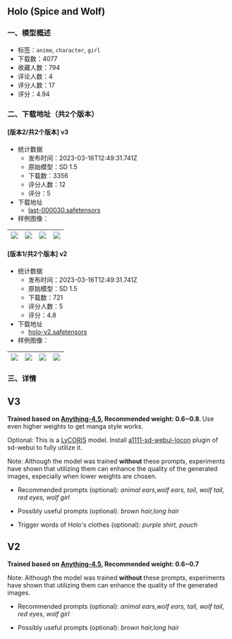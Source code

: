 ## Holo (Spice and Wolf)
### 一、模型概述

- 标签：`anime`, `character`, `girl`
- 下载数：4077
- 收藏人数：794
- 评论人数：4
- 评分人数：17
- 评分：4.94

### 二、下载地址（共2个版本）

#### [版本2/共2个版本] v3

- 统计数据
  - 发布时间：2023-03-16T12:49:31.741Z
  - 原始模型：SD 1.5
  - 下载数：3356
  - 评分人数：12
  - 评分：5
- 下载地址
  - [last-000030.safetensors](https://civitai.com/api/download/models/21514)
- 样例图像：

| <img src="https://image.civitai.com/xG1nkqKTMzGDvpLrqFT7WA/e39c1b64-7ccb-4ca7-bd25-ddeccb020a00/width=450/228537.jpeg" /> | <img src="https://image.civitai.com/xG1nkqKTMzGDvpLrqFT7WA/bf890396-4c25-4f16-aca5-81017174a700/width=450/228538.jpeg" /> | <img src="https://image.civitai.com/xG1nkqKTMzGDvpLrqFT7WA/9eae2759-06d8-494f-98c1-416c72f3d800/width=450/228535.jpeg" /> | <img src="https://image.civitai.com/xG1nkqKTMzGDvpLrqFT7WA/4afb2514-a2e7-41e9-d498-f237aa12d000/width=450/228575.jpeg" /> |
| ---- | ---- | ---- | ---- |

#### [版本1/共2个版本] v2

- 统计数据
  - 发布时间：2023-03-16T12:49:31.741Z
  - 原始模型：SD 1.5
  - 下载数：721
  - 评分人数：5
  - 评分：4.8
- 下载地址
  - [holo-v2.safetensors](https://civitai.com/api/download/models/19008)
- 样例图像：

| <img src="https://image.civitai.com/xG1nkqKTMzGDvpLrqFT7WA/9463e1b7-3fa1-4e2a-ee5a-2770b0759500/width=450/198892.jpeg" /> | <img src="https://image.civitai.com/xG1nkqKTMzGDvpLrqFT7WA/a3c8eafa-909d-440c-3671-06cf46fd7100/width=450/198891.jpeg" /> | <img src="https://image.civitai.com/xG1nkqKTMzGDvpLrqFT7WA/bede163b-e0be-452f-9644-47d060c68100/width=450/198890.jpeg" /> | <img src="https://image.civitai.com/xG1nkqKTMzGDvpLrqFT7WA/bac5d7bd-993b-4a0f-201e-8c3881b61b00/width=450/198889.jpeg" /> |
| ---- | ---- | ---- | ---- |


### 三、详情
<h2>V3</h2><p><strong>Trained based on </strong><a target="_blank" rel="ugc" href="https://huggingface.co/andite/anything-v4.0"><strong>Anything-4.5</strong></a><strong>, Recommended weight: 0.6~0.8. </strong>Use even higher weights to get manga style works.</p><p></p><p>Optional: This is a <a target="_blank" rel="ugc" href="https://github.com/KohakuBlueleaf/LyCORIS">LyCORIS</a> model. Install <a target="_blank" rel="ugc" href="https://github.com/KohakuBlueleaf/a1111-sd-webui-locon">a1111-sd-webui-locon</a> plugin of sd-webui to fully utilize it.</p><p></p><p>Note: Although the model was trained <strong>without </strong>these prompts, experiments have shown that utilizing them can enhance the quality of the generated images, especially when lower weights are chosen.</p><ul><li><p>Recommended prompts (optional): <em>animal ears,wolf ears, tail, wolf tail, red eyes, wolf girl</em></p></li><li><p>Possibly useful prompts (optional): <em>brown hair,long hair</em></p></li><li><p>Trigger words of Holo's clothes (optional): <em>purple shirt, pouch</em></p></li></ul><p></p><h2>V2</h2><p><strong>Trained based on </strong><a target="_blank" rel="ugc" href="https://huggingface.co/andite/anything-v4.0"><strong>Anything-4.5</strong></a><strong>, Recommended weight: 0.6~0.7</strong></p><p>Note: Although the model was trained <strong>without </strong>these prompts, experiments have shown that utilizing them can enhance the quality of the generated images.</p><ul><li><p>Recommended prompts (optional): <em>animal ears,wolf ears, tail, wolf tail, red eyes, wolf girl</em></p></li><li><p>Possibly useful prompts (optional): <em>brown hair,long hair</em></p><p></p></li></ul>